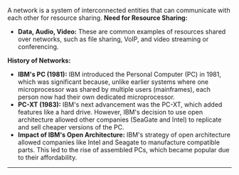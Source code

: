 A network is a system of interconnected entities that can communicate with each other for resource sharing.
**Need for Resource Sharing:**
- **Data, Audio, Video:** These are common examples of resources shared over networks, such as file sharing, VoIP, and video streaming or conferencing.

**History of Networks:**

- **IBM's PC (1981):** IBM introduced the Personal Computer (PC) in 1981, which was significant because, unlike earlier systems where one microprocessor was shared by multiple users (mainframes), each person now had their own dedicated microprocessor. 
- **PC-XT (1983):** IBM's next advancement was the PC-XT, which added features like a hard drive. However, IBM's decision to use open architecture allowed other companies (SeaGate and Intel) to replicate and sell cheaper versions of the PC. 
- **Impact of IBM's Open Architecture:** IBM's strategy of open architecture allowed companies like Intel and Seagate to manufacture compatible parts. This led to the rise of assembled PCs, which became popular due to their affordability.

---